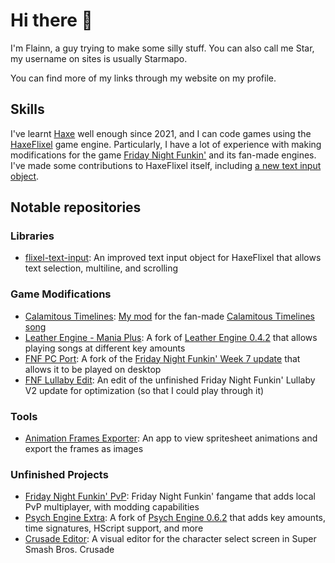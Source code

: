 # Hi there 👋

I'm Flainn, a guy trying to make some silly stuff. You can also call me Star, my username on sites is usually Starmapo.

You can find more of my links through my website on my profile.

## Skills

I've learnt [Haxe](https://haxe.org/) well enough since 2021, and I can code games using the [HaxeFlixel](https://haxeflixel.com/) game engine. Particularly, I have a lot of experience with making modifications for the game [Friday Night Funkin'](https://www.newgrounds.com/portal/view/770371) and its fan-made engines. I've made some contributions to HaxeFlixel itself, including [a new text input object](https://github.com/HaxeFlixel/flixel/pull/3219).

## Notable repositories

### Libraries

- [flixel-text-input](https://github.com/Starmapo/flixel-text-input): An improved text input object for HaxeFlixel that allows text selection, multiline, and scrolling

### Game Modifications

- [Calamitous Timelines](https://github.com/Starmapo/calamitous): [My mod](https://youtu.be/1gLM8Ntjfmk) for the fan-made [Calamitous Timelines song](https://youtu.be/wLXZxf6uOIM)
- [Leather Engine - Mania Plus](https://github.com/Starmapo/LeatherEngine-ManiaPlus): A fork of [Leather Engine 0.4.2](https://github.com/Leather128/LeatherEngine) that allows playing songs at different key amounts
- [FNF PC Port](https://github.com/Starmapo/Funkin-PC-Port): A fork of the [Friday Night Funkin' Week 7 update](https://github.com/FunkinCrew/funkin) that allows it to be played on desktop
- [FNF Lullaby Edit](https://github.com/Starmapo/Lullaby-Forever-Fix): An edit of the unfinished Friday Night Funkin' Lullaby V2 update for optimization (so that I could play through it)

### Tools

- [Animation Frames Exporter](https://github.com/Starmapo/Animation-Frames-Exporter): An app to view spritesheet animations and export the frames as images

### Unfinished Projects

- [Friday Night Funkin' PvP](https://github.com/Starmapo/Funkin-PvP): Friday Night Funkin' fangame that adds local PvP multiplayer, with modding capabilities
- [Psych Engine Extra](https://github.com/Starmapo/FNF-PsychEngine-Extra): A fork of [Psych Engine 0.6.2](https://github.com/ShadowMario/FNF-PsychEngine) that adds key amounts, time signatures, HScript support, and more
- [Crusade Editor](https://github.com/Starmapo/CrusadeEditor): A visual editor for the character select screen in Super Smash Bros. Crusade

<!--
**Starmapo/Starmapo** is a ✨ _special_ ✨ repository because its `README.md` (this file) appears on your GitHub profile.

Here are some ideas to get you started:

- 🔭 I’m currently working on ...
- 🌱 I’m currently learning ...
- 👯 I’m looking to collaborate on ...
- 🤔 I’m looking for help with ...
- 💬 Ask me about ...
- 📫 How to reach me: ...
- 😄 Pronouns: ...
- ⚡ Fun fact: ...
-->
